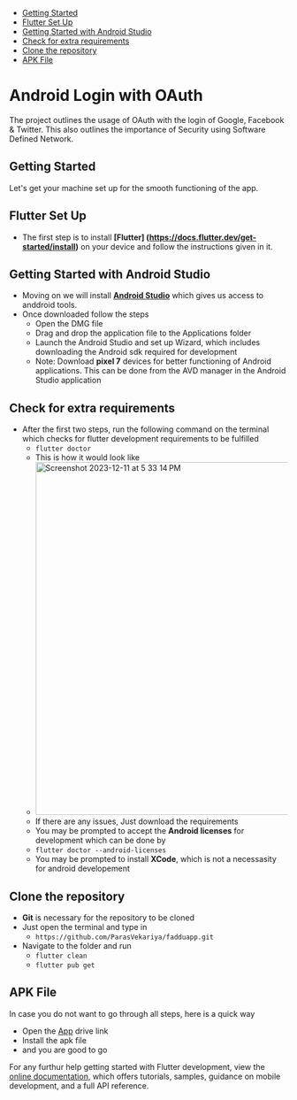 - [Getting Started](#getting-started)
- [Flutter Set Up](#flutter-set-up)
- [Getting Started with Android Studio](#getting-started-with-android-studio)
- [Check for extra requirements](#check-for-extra-requirements)
- [Clone the repository](#clone-the-repository)
- [APK File](#apk-file)

# Android Login with OAuth

The project outlines the usage of OAuth with the login of Google, Facebook & Twitter. This also outlines the importance of Security using Software Defined Network.

## Getting Started

Let's get your machine set up for the smooth functioning of the app.

## Flutter Set Up
- The first step is to install **[Flutter] (https://docs.flutter.dev/get-started/install)** on your device and follow the instructions given in it.

## Getting Started with Android Studio
- Moving on we will install **[Android Studio](https://developer.android.com/studio/install)** which gives us access to anddroid tools.
- Once downloaded follow the steps
  - Open the DMG file
  - Drag and drop the application file to the Applications folder
  - Launch the Android Studio and set up Wizard, which includes downloading the Android sdk required for development
  - Note: Download **pixel 7** devices for better functioning of Android applications. This can be done from the AVD manager in the Android Studio application

## Check for extra requirements
- After the first two steps, run the following command on the terminal which checks for flutter development requirements to be fulfilled
  - ``` flutter doctor ```
  - This is how it would look like
  - <img width="638" alt="Screenshot 2023-12-11 at 5 33 14 PM" src="https://github.com/ParasVekariya/fadduapp/assets/81183082/347cc502-1ad9-474c-be15-c208de571f6b">
  -  If there are any issues, Just download the requirements
  -  You may be prompted to accept the **Android licenses** for development which can be done by
    - ```flutter doctor --android-licenses```
  - You may be prompted to install **XCode**, which is not a necessasity for android developement

## Clone the repository
- **Git** is necessary for the repository to be cloned
- Just open the terminal and type in
  - ```https://github.com/ParasVekariya/fadduapp.git```
- Navigate to the folder and run
  - ```flutter clean```
  - ```flutter pub get```

## APK File
In case you do not want to go through all steps, here is a quick way
- Open the [App](https://drive.google.com/drive/folders/147ifUN4TbSYQOlVbFirAeZ1n5-V_zoD7) drive link
- Install the apk file
- and you are good to go

For any furthur help getting started with Flutter development, view the
[online documentation](https://docs.flutter.dev/), which offers tutorials,
samples, guidance on mobile development, and a full API reference.
